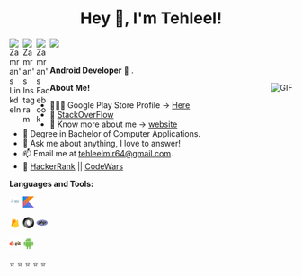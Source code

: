 <div align="center">
<h1 title="hehehe"> Hey 👋, I'm Tehleel!</h1>
</div>
<a href="https://www.linkedin.com/in/tehleel-mir-3a88b91bb/">
  <img align="left" alt="Zamran's LinkdeIn" width="24px" src="https://cdn.jsdelivr.net/npm/simple-icons@v3/icons/linkedin.svg" />
</a>
<a href="https://www.instagram.com/tehleel.mir/">
  <img align="left" alt="Zamran's Instagram" width="24px" src="https://cdn.jsdelivr.net/npm/simple-icons@v3/icons/instagram.svg" />
</a>
<a href="https://www.facebook.com/tehleel.mir.3/">
  <img align="left" alt="Zamran's Facebook" width="24px" src="https://cdn.jsdelivr.net/npm/simple-icons@v3/icons/facebook.svg" />
</a>
<img src="https://komarev.com/ghpvc/?username=ZamranxD&color=blueviolet" align="left">





<br />
<br />

**Android Developer** 🚀 .

  <img align="right" alt="GIF" src="https://i.pinimg.com/originals/e4/26/70/e426702edf874b181aced1e2fa5c6cde.gif" />

**About Me!**

- 👨🏽‍💻 Google Play Store Profile -> [Here](https://play.google.com/store/apps/dev?id=9086481429286206015&hl=en_IN&gl=US)
- 🌱 [StackOverFlow](https://stackoverflow.com/users/14599955/tehleel-mir)
- 🤔 Know more about me -> [website](https://tehleelmir.github.io/)
- 💼 Degree in Bachelor of Computer Applications.
- 💬 Ask me about anything, I love to answer!
- 📫 Email me at [tehleelmir64@gmail.com](mailto:tehleelmir64@gmail.com).
- 📝 [HackerRank](https://www.hackerrank.com/Tehleel) || [CodeWars](https://www.codewars.com/users/tehleelmir)


**Languages and Tools:**  


<code><img height="20" src="https://raw.githubusercontent.com/github/explore/80688e429a7d4ef2fca1e82350fe8e3517d3494d/topics/java/java.png"></code>
<code><img height="20" src="https://raw.githubusercontent.com/github/explore/80688e429a7d4ef2fca1e82350fe8e3517d3494d/topics/kotlin/kotlin.png"></code>

<code><img height="20" src="https://raw.githubusercontent.com/github/explore/80688e429a7d4ef2fca1e82350fe8e3517d3494d/topics/firebase/firebase.png"></code>
<code><img height="20" src="https://raw.githubusercontent.com/github/explore/80688e429a7d4ef2fca1e82350fe8e3517d3494d/topics/json/json.png"></code>
<code><img height="20" src="https://raw.githubusercontent.com/github/explore/80688e429a7d4ef2fca1e82350fe8e3517d3494d/topics/php/php.png"></code>

<code><img height="20" src="https://raw.githubusercontent.com/github/explore/80688e429a7d4ef2fca1e82350fe8e3517d3494d/topics/git/git.png"></code>
<code><img height="20" src="https://raw.githubusercontent.com/github/explore/80688e429a7d4ef2fca1e82350fe8e3517d3494d/topics/android/android.png"></code>

⭐️ ⭐️ ⭐️ ⭐️ ⭐
